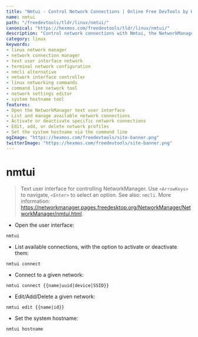 ```yaml
---
title: "Nmtui - Control Network Connections | Online Free DevTools by Hexmos"
name: nmtui
path: "/freedevtools/tldr/linux/nmtui/"
canonical: "https://hexmos.com/freedevtools/tldr/linux/nmtui/"
description: "Control network connections with Nmtui, the NetworkManager text user interface. Manage, activate, and deactivate network connections easily. Free online tool, no registration required."
category: linux
keywords:
- linux network manager
- network connection manager
- text user interface network
- terminal network configuration
- nmcli alternative
- network interface controller
- linux networking commands
- command line network tool
- network settings editor
- system hostname tool
features:
- Open the NetworkManager text user interface
- List and manage available network connections
- Activate or deactivate specific network connections
- Edit, add, or delete network profiles
- Set the system hostname via the command line
ogImage: "https://hexmos.com/freedevtools/site-banner.png"
twitterImage: "https://hexmos.com/freedevtools/site-banner.png"
---
```


# nmtui

> Text user interface for controlling NetworkManager.
> Use `<ArrowKeys>` to navigate, `<Enter>` to select an option.
> See also: `nmcli`.
> More information: <https://networkmanager.pages.freedesktop.org/NetworkManager/NetworkManager/nmtui.html>.

- Open the user interface:

`nmtui`

- List available connections, with the option to activate or deactivate them:

`nmtui connect`

- Connect to a given network:

`nmtui connect {{name|uuid|device|SSID}}`

- Edit/Add/Delete a given network:

`nmtui edit {{name|id}}`

- Set the system hostname:

`nmtui hostname`

